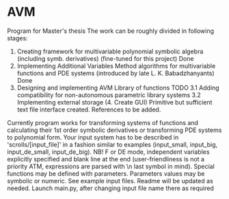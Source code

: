 # AVM
Program for Master's thesis
The work can be roughly divided in following stages:
1. Creating framework for multivariable polynomial symbolic algebra (including symb. derivatives) (fine-tuned for this project) Done
2. Implementing Additional Variables Method algorithms for multivariable functions and PDE systems (introduced by late L. K. Babadzhanyants) Done
3. Designing and implementing AVM Library of functions TODO
3.1 Adding compatibility for non-autonomous parametric library systems
3.2 Implementing external storage
(4. Create GUI\) Primitive but sufficient text file interface created.
References to be added.


Currently program works for transforming systems of functions and calculating their 1st order symbolic derivatives or transforming PDE systems to polynomial form. Your input system has to be described in 'scrolls/[input_file]' in a fashion similar to examples (input_small, input_big, input_de_small, input_de_big). 
NB! F or DE mode, independent variables explicitly specified and blank line at the end (user-friendliness is not a priority ATM, expressions are parsed with \n last symbol in mind). 
Special functions may be defined with parameters. Parameters values may be symbolic or numeric. See example input files.
Readme will be updated as needed.
Launch main.py, after changing input file name there as required